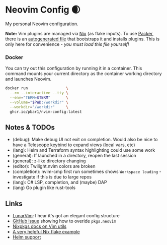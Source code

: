 # Neovim Config :waxing_crescent_moon:

My personal Neovim configuration.

**Note:** Vim plugins are managed via [Nix][1] (as flake inputs). To use [Packer][2],
there is an [autogenerated file](lua/config/packer.lua) that bootstraps it and
installs plugins. This is only here for convenience - _you must load this file
yourself!_

### Docker

You can try out this configuration by running it in a container. This command
mounts your current directory as the container working directory and launches
Neovim.

```sh
docker run                 \
  --rm --interactive --tty \
  --env="TERM=$TERM"       \
  --volume="$PWD:/workdir" \
  --workdir="/workdir"     \
  ghcr.io/pbar1/nvim-config:latest
```

## Notes & TODOs

- (debug): Make debug UI not exit on completion. Would also be nice to have a
  Telescope keybind to expand views (local vars, etc)
- (lang): Helm and Terraform syntax highlighting could use some work
- (general): If launched in a directory, reopen the last session
- (general): `z`-like directory changing
- (editor): Twilight.nvim colors are broken
- (completion): nvim-cmp first run sometimes shows `Workspace loading` -
  investigate if this is due to large repos
- (lang): C# LSP, completion, and (maybe) DAP
- (lang) Go plugin like rust-tools

## Links

- [LunarVim](https://github.com/LunarVim/LunarVim): I hear it's got an elegant
  config structure
- [GitHub issue](https://github.com/nix-community/neovim-nightly-overlay/issues/99)
  showing how to overide `pkgs.neovim`
- [Nixpkgs docs on Vim utils](https://github.com/NixOS/nixpkgs/blob/master/doc/languages-frameworks/vim.section.md)
- [A very helpful Nix flake example](https://github.com/GTrunSec/Coding-Dev-Env-With-NixFlake/blob/main/rust/flake.nix)
- [Helm support](https://www.reddit.com/r/neovim/comments/sqr6r5/comment/hwndgfe/?utm_source=share&utm_medium=web2x&context=3)

<!-- References -->

[1]: https://nixos.org/
[2]: https://github.com/wbthomason/packer.nvim
